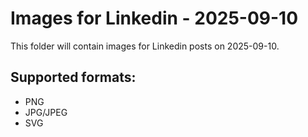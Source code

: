 # Images for Linkedin - 2025-09-10

This folder will contain images for Linkedin posts on 2025-09-10.

## Supported formats:
- PNG
- JPG/JPEG
- SVG
